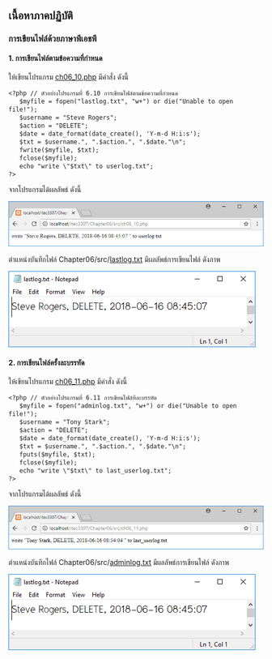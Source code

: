## เนื้อหาภาคปฏิบัติ
### การเขียนไฟล์ด้วยภาษาพีเอชพี

#### 1. การเขียนไฟล์ตามข้อความที่กำหนด

ให้เขียนโปรแกรม [ch06_10.php](src/ch06_10.php) มีคำสั่ง ดังนี้

```
<?php // ตัวอย่างโปรแกรมที่ 6.10 การเขียนไฟล์ตามข้อความที่กำหนด
   $myfile = fopen("lastlog.txt", "w+") or die("Unable to open file!");
   $username = "Steve Rogers"; 
   $action = "DELETE";
   $date = date_format(date_create(), 'Y-m-d H:i:s');
   $txt = $username.", ".$action.", ".$date."\n";
   fwrite($myfile, $txt);
   fclose($myfile);
   echo "write \"$txt\" to userlog.txt";
?>
```

จากโปรแกรมได้ผลลัพธ์ ดังนี้

<img src=output/ch06_10.png>

ตำแหน่งบันทึกไฟล์ Chapter06/src/[lastlog.txt](src/lastlog.txt) มีผลลัพธ์การเขียนไฟล์ ดังภาพ

<img src=output/ch06_10_1.png>

#### 2. การเขียนไฟล์ครั้งละบรรทัด

ให้เขียนโปรแกรม [ch06_11.php](src/ch06_11.php) มีคำสั่ง ดังนี้

```
<?php // ตัวอย่างโปรแกรมที่ 6.11 การเขียนไฟล์ทีละบรรทัด
   $myfile = fopen("adminlog.txt", "w+") or die("Unable to open file!");
   $username = "Tony Stark"; 
   $action = "DELETE";
   $date = date_format(date_create(), 'Y-m-d H:i:s');
   $txt = $username.", ".$action.", ".$date."\n";
   fputs($myfile, $txt);
   fclose($myfile);
   echo "write \"$txt\" to last_userlog.txt";
?>
```

จากโปรแกรมได้ผลลัพธ์ ดังนี้

<img src=output/ch06_11.png>

ตำแหน่งบันทึกไฟล์ Chapter06/src/[adminlog.txt](src/adminlog.txt) มีผลลัพธ์การเขียนไฟล์ ดังภาพ

<img src=output/ch06_10_1.png>